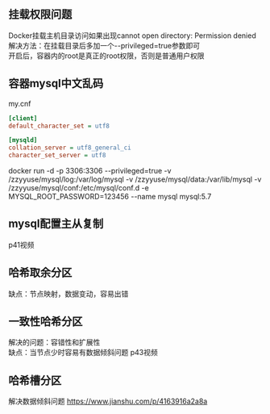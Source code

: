 ## 挂载权限问题

Docker挂载主机目录访问如果出现cannot open directory: Permission denied  
解决方法：在挂载目录后多加一个--privileged=true参数即可  
开启后，容器内的root是真正的root权限，否则是普通用户权限  

## 容器mysql中文乱码

my.cnf  
```ini
[client]
default_character_set = utf8

[mysqld]
collation_server = utf8_general_ci
character_set_server = utf8
```
docker run -d -p 3306:3306 --privileged=true
-v /zzyyuse/mysql/log:/var/log/mysql
-v /zzyyuse/mysql/data:/var/lib/mysql
-v /zzyyuse/mysql/conf:/etc/mysql/conf.d
-e MYSQL_ROOT_PASSWORD=123456
--name mysql
mysql:5.7

## mysql配置主从复制

p41视频

## 哈希取余分区

缺点：节点映射，数据变动，容易出错

## 一致性哈希分区

解决的问题：容错性和扩展性  
缺点：当节点少时容易有数据倾斜问题
p43视频

## 哈希槽分区

解决数据倾斜问题
https://www.jianshu.com/p/4163916a2a8a
